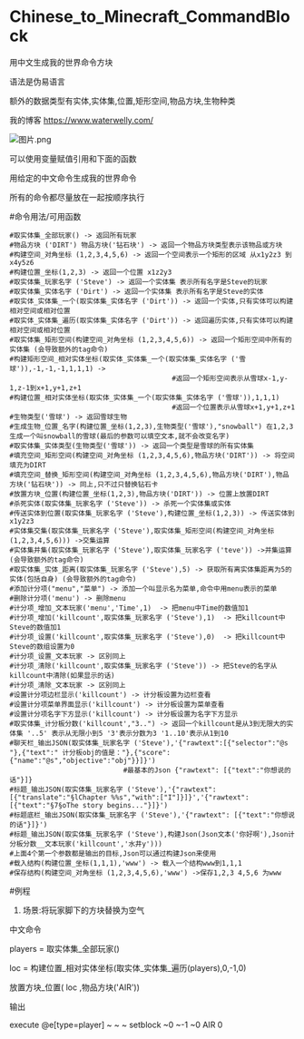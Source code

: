 # Chinese_to_Minecraft_CommandBlock
用中文生成我的世界命令方块

语法是伪易语言

额外的数据类型有实体,实体集,位置,矩形空间,物品方块,生物种类

我的博客 https://www.waterwelly.com/

![图片.png](https://i.loli.net/2021/07/30/7GuIy3l8HxYWOeZ.png)

可以使用变量赋值引用和下面的函数

用给定的中文命令生成我的世界命令

所有的命令都尽量放在一起按顺序执行

#命令用法/可用函数


    #取实体集_全部玩家() -> 返回所有玩家
    #物品方块 ('DIRT') 物品方块('钻石块') -> 返回一个物品方块类型表示该物品或方块
    #构建空间_对角坐标 (1,2,3,4,5,6) -> 返回一个空间表示一个矩形的区域 从x1y2z3 到 x4y5z6
    #构建位置_坐标(1,2,3) -> 返回一个位置 x1z2y3
    #取实体集_玩家名字 ('Steve') -> 返回一个实体集 表示所有名字是Steve的玩家
    #取实体集_实体名字 ('Dirt') -> 返回一个实体集 表示所有名字是Steve的实体
    #取实体_实体集_一个(取实体集_实体名字 ('Dirt')) -> 返回一个实体,只有实体可以构建相对空间或相对位置
    #取实体_实体集_遍历(取实体集_实体名字 ('Dirt')) -> 返回遍历实体,只有实体可以构建相对空间或相对位置
    #取实体集_矩形空间(构建空间_对角坐标 (1,2,3,4,5,6)) -> 返回一个矩形空间中所有的实体集 (会导致额外的tag命令)
    #构建矩形空间_相对实体坐标(取实体_实体集_一个(取实体集_实体名字 ('雪球')),-1,-1,-1,1,1,1) -> 
                                            #返回一个矩形空间表示从雪球x-1,y-1,z-1到x+1,y+1,z+1
    #构建位置_相对实体坐标(取实体_实体集_一个(取实体集_实体名字 ('雪球')),1,1,1)
                                            #返回一个位置表示从雪球x+1,y+1,z+1
    #生物类型('雪球') -> 返回雪球生物
    #生成生物_位置_名字(构建位置_坐标(1,2,3),生物类型('雪球'),"snowball") 在1,2,3生成一个叫snowball的雪球(最后的参数可以填空文本,就不会改变名字)
    #取实体集_实体类型(生物类型('雪球')) -> 返回一个类型是雪球的所有实体集
    #填充空间_矩形空间(构建空间_对角坐标 (1,2,3,4,5,6),物品方块('DIRT')) -> 将空间填充为DIRT
    #填充空间_替换_矩形空间(构建空间_对角坐标 (1,2,3,4,5,6),物品方块('DIRT'),物品方块('钻石块')) -> 同上,只不过只替换钻石卡
    #放置方块_位置(构建位置_坐标(1,2,3),物品方块('DIRT')) -> 位置上放置DIRT
    #杀死实体(取实体集_玩家名字 ('Steve')) -> 杀死一个实体集或实体
    #传送实体到位置(取实体集_玩家名字 ('Steve'),构建位置_坐标(1,2,3)) -> 传送实体到x1y2z3
    #实体集交集(取实体集_玩家名字 ('Steve'),取实体集_矩形空间(构建空间_对角坐标 (1,2,3,4,5,6))) ->交集运算
    #实体集并集(取实体集_玩家名字 ('Steve'),取实体集_玩家名字 ('teve')) ->并集运算 (会导致额外的tag命令)
    #取实体集_实体_距离(取实体集_玩家名字 ('Steve'),5) -> 获取所有离实体集距离为5的实体(包括自身) (会导致额外的tag命令)
    #添加计分项("menu","菜单") -> 添加一个叫显示名为菜单,命令中用menu表示的菜单
    #删除计分项('menu') -> 删除menu
    #计分项_增加_文本玩家('menu','Time',1)  -> 把menu中Time的数值加1
    #计分项_增加('killcount',取实体集_玩家名字 ('Steve'),1)  -> 把killcount中Steve的数值加1
    #计分项_设置('killcount',取实体集_玩家名字 ('Steve'),0)  -> 把killcount中Steve的数组设置为0
    #计分项_设置_文本玩家 -> 区别同上
    #计分项_清除('killcount',取实体集_玩家名字 ('Steve')) -> 把Steve的名字从killcount中清除(如果显示的话)
    #计分项_清除_文本玩家 -> 区别同上
    #设置计分项边栏显示('killcount') -> 计分板设置为边栏查看
    #设置计分项菜单界面显示('killcount') -> 计分板设置为菜单查看
    #设置计分项名字下方显示('killcount') -> 计分板设置为名字下方显示
    #取实体集_计分板分数('killcount',"3..") -> 返回一个killcount是从3到无限大的实体集 '..5' 表示从无限小到5 '3'表示分数为3 '1..10'表示从1到10
    #聊天栏_输出JSON(取实体集_玩家名字 ('Steve'),'{"rawtext":[{"selector":"@s "},{"text":" 计分板obj的值是："},{"score":{"name":"@s","objective":"obj"}}]}')
                                #最基本的Json {"rawtext": [{"text":"你想说的话"}]}
    #标题_输出JSON(取实体集_玩家名字 ('Steve'),'{"rawtext": [{"translate":"§lChapter %%s","with":["I"]}]}','{"rawtext": [{"text":"§7§oThe story begins..."}]}')
    #标题底栏_输出JSON(取实体集_玩家名字 ('Steve'),'{"rawtext": [{"text":"你想说的话"}]}')
    #标题_输出JSON(取实体集_玩家名字 ('Steve'),构建Json(Json文本('你好啊'),Json计分板分数__文本玩家('killcount','水井y')))
    #上面4个第一个参数都是输出的目标,Json可以通过构建Json来使用
    #载入结构(构建位置_坐标(1,1,1),'www') -> 载入一个结构www到1,1,1
    #保存结构(构建空间_对角坐标 (1,2,3,4,5,6),'www') ->保存1,2,3 4,5,6 为www
    
#例程
1) 场景:将玩家脚下的方块替换为空气

中文命令

players = 取实体集_全部玩家()

loc = 构建位置_相对实体坐标(取实体_实体集_遍历(players),0,-1,0)

放置方块_位置( loc ,物品方块('AIR'))

输出

execute @e[type=player] ~ ~ ~ setblock ~0 ~-1 ~0 AIR 0


